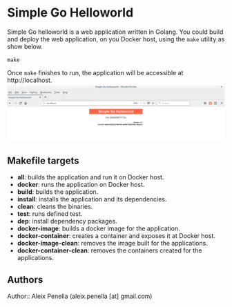 # Simple Go Helloworld
Simple Go helloworld is a web application written in Golang.
You could build and deploy the web application, on you Docker host, using the `make` utility as show below.

```shell
make
```

Once `make` finishes to run, the application will be accessible at http://localhost.
![simple-go-helloworld](docs/simple-go-helloworld.png)

## Makefile targets
- **all**: builds the application and run it on Docker host. 
- **docker**: runs the application on Docker host.
- **build**: builds the application.
- **install**: installs the application and its dependencies.
- **clean**: cleans the binaries.
- **test**: runs defined test.
- **dep**: install dependency packages.
- **docker-image**: builds a docker image for the application.
- **docker-container**: creates a container and exposes it at Docker host.
- **docker-image-clean**: removes the image built for the applications.
- **docker-container-clean**: removes the containers created for the applications.

## Authors

Author:: Aleix Penella (aleix.penella [at] gmail.com)